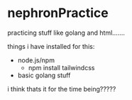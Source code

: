 # nephronPractice
practicing stuff like golang and html.......

things i have installed for this:
- node.js/npm
    - npm install tailwindcss
- basic golang stuff

i think thats it for the time being?????
